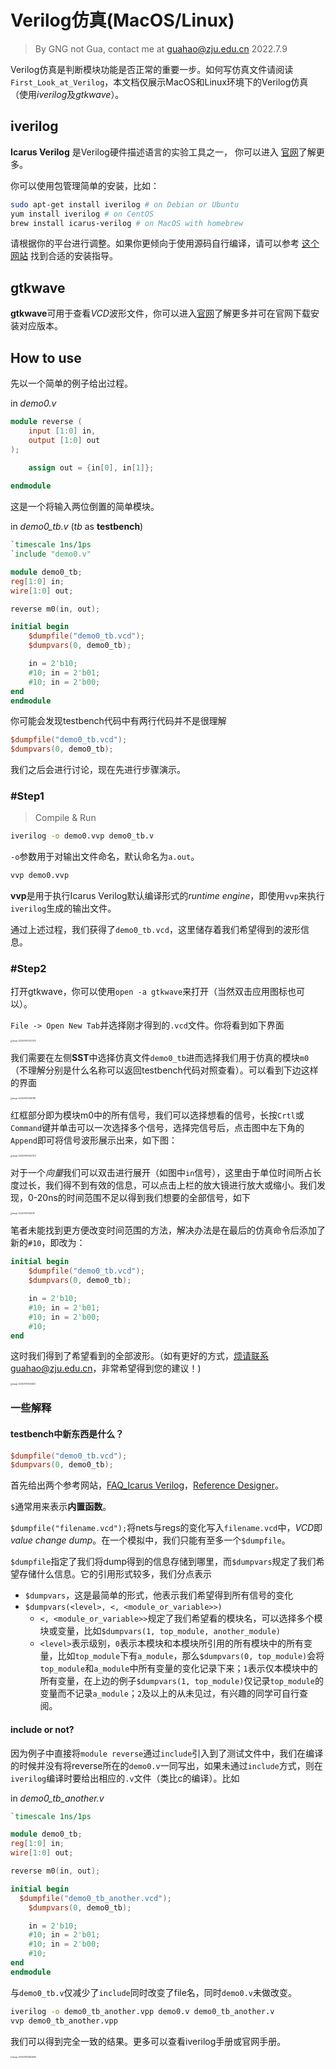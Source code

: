 # Verilog仿真(MacOS/Linux)

> By GNG not Gua, contact me at guahao@zju.edu.cn
> 2022.7.9

Verilog仿真是判断模块功能是否正常的重要一步。如何写仿真文件请阅读`First_Look_at_Verilog`，本文档仅展示MacOS和Linux环境下的Verilog仿真（使用*iverilog*及*gtkwave*）。

## iverilog

**Icarus Verilog** 是Verilog硬件描述语言的实验工具之一， 你可以进入 [官网](http://iverilog.icarus.com/)了解更多。

你可以使用包管理简单的安装，比如：

```bash
sudo apt-get install iverilog # on Debian or Ubuntu
yum install iverilog # on CentOS
brew install icarus-verilog # on MacOS with homebrew
```

请根据你的平台进行调整。如果你更倾向于使用源码自行编译，请可以参考 [这个网站](https://iverilog.fandom.com/wiki/Installation_Guide#Compiling_on_Linux/Unix) 找到合适的安装指导。

## gtkwave

**gtkwave**可用于查看*VCD*波形文件，你可以进入[官网](http://gtkwave.sourceforge.net/)了解更多并可在官网下载安装对应版本。

## How to use

先以一个简单的例子给出过程。

in *demo0.v*

```verilog
module reverse (
    input [1:0] in,
    output [1:0] out
);

    assign out = {in[0], in[1]};
    
endmodule
```

这是一个将输入两位倒置的简单模块。

in *demo0_tb.v* (*tb* as **testbench**)

```verilog
`timescale 1ns/1ps
`include "demo0.v"

module demo0_tb;
reg[1:0] in;
wire[1:0] out;

reverse m0(in, out);

initial begin
    $dumpfile("demo0_tb.vcd");
    $dumpvars(0, demo0_tb);

    in = 2'b10;
    #10; in = 2'b01;
    #10; in = 2'b00;
end
endmodule
```

你可能会发现testbench代码中有两行代码并不是很理解

```verilog
$dumpfile("demo0_tb.vcd");
$dumpvars(0, demo0_tb);
```

我们之后会进行讨论，现在先进行步骤演示。

### #Step1

> Compile & Run

```bash
iverilog -o demo0.vvp demo0_tb.v
```

`-o`参数用于对输出文件命名，默认命名为`a.out`。

```bash
vvp demo0.vvp
```

**vvp**是用于执行Icarus Verilog默认编译形式的*runtime engine*，即使用`vvp`来执行`iverilog`生成的输出文件。

通过上述过程，我们获得了`demo0_tb.vcd`，这里储存着我们希望得到的波形信息。

### #Step2

打开gtkwave，你可以使用`open -a gtkwave`来打开（当然双击应用图标也可以）。

`File -> Open New Tab`并选择刚才得到的`.vcd`文件。你将看到如下界面

<img src="Verilog仿真(MacOSLinux).assets/image-20220709133702274.png" alt="image-20220709133702274" style="zoom:20%;" />

我们需要在左侧**SST**中选择仿真文件`demo0_tb`进而选择我们用于仿真的模块`m0`（不理解分别是什么名称可以返回testbench代码对照查看）。可以看到下边这样的界面

<img src="Verilog仿真(MacOSLinux).assets/image-20220709133941789.png" alt="image-20220709133941789" style="zoom:20%;" />

红框部分即为模块m0中的所有信号，我们可以选择想看的信号，长按`Crtl`或`Command`键并单击可以一次选择多个信号，选择完信号后，点击图中左下角的`Append`即可将信号波形展示出来，如下图：

<img src="Verilog仿真(MacOSLinux).assets/image-20220709134207573.png" alt="image-20220709134207573" style="zoom:20%;" />

对于一个*向量*我们可以双击进行展开（如图中`in`信号），这里由于单位时间所占长度过长，我们得不到有效的信息，可以点击上栏的放大镜进行放大或缩小。我们发现，0-20ns的时间范围不足以得到我们想要的全部信号，如下

<img src="Verilog仿真(MacOSLinux).assets/image-20220709134431211.png" alt="image-20220709134431211" style="zoom:20%;" />

笔者未能找到更方便改变时间范围的方法，解决办法是在最后的仿真命令后添加了新的`#10`，即改为：

```verilog
initial begin
    $dumpfile("demo0_tb.vcd");
    $dumpvars(0, demo0_tb);

    in = 2'b10;
    #10; in = 2'b01;
    #10; in = 2'b00;
  	#10;
end
```

这时我们得到了希望看到的全部波形。（如有更好的方式，烦请联系guahao@zju.edu.cn，非常希望得到您的建议！)

<img src="Verilog仿真(MacOSLinux).assets/image-20220709135134820.png" alt="image-20220709135134820" style="zoom:20%;" />

### 一些解释

#### testbench中新东西是什么？

```verilog
$dumpfile("demo0_tb.vcd");
$dumpvars(0, demo0_tb);
```

首先给出两个参考网站，[FAQ_Icarus Verilog](https://iverilog.fandom.com/wiki/FAQ)，[Reference Designer](http://www.referencedesigner.com/tutorials/verilog/verilog_62.php)。

`$`通常用来表示**内置函数**。

`$dumpfile("filename.vcd");`将nets与regs的变化写入`filename.vcd`中，*VCD*即*value change dump*。在一个模拟中，我们只能有至多一个`$dumpfile`。

`$dumpfile`指定了我们将dump得到的信息存储到哪里，而`$dumpvars`规定了我们希望存储什么信息。它的引用形式较多，我们分点表示

* `$dumpvars`，这是最简单的形式，他表示我们希望得到所有信号的变化
* `$dumpvars(<level>, <, <module_or_variable>>)`
  * ​	`<, <module_or_variable>>`规定了我们希望看的模块名，可以选择多个模块或变量，比如`$dumpvars(1, top_module, another_module)`
  * `<level>`表示级别，`0`表示本模块和本模块所引用的所有模块中的所有变量，比如`top_module`下有`a_module`，那么`$dumpvars(0, top_module)`会将`top_module`和`a_module`中所有变量的变化记录下来；`1`表示仅本模块中的所有变量，在上边的例子`$dumpvars(1, top_module)`仅记录`top_module`的变量而不记录`a_module`；`2`及以上的从未见过，有兴趣的同学可自行查阅。

#### include or not?

因为例子中直接将`module reverse`通过`include`引入到了测试文件中，我们在编译的时候并没有将reverse所在的`demo0.v`一同写出，如果未通过`include`方式，则在`iverilog`编译时要给出相应的`.v`文件（类比c的编译）。比如

in *demo0_tb_another.v*

```verilog
`timescale 1ns/1ps

module demo0_tb;
reg[1:0] in;
wire[1:0] out;

reverse m0(in, out);

initial begin
  $dumpfile("demo0_tb_another.vcd");
    $dumpvars(0, demo0_tb);

    in = 2'b10;
    #10; in = 2'b01;
    #10; in = 2'b00;
    #10;
end
endmodule
```

与`demo0_tb.v`仅减少了`include`同时改变了file名，同时`demo0.v`未做改变。

```bash
iverilog -o demo0_tb_another.vpp demo0.v demo0_tb_another.v
vvp demo0_tb_another.vpp
```

我们可以得到完全一致的结果。更多可以查看iverilog手册或官网手册。

<img src="Verilog仿真(MacOSLinux).assets/image-20220709135829566.png" alt="image-20220709135829566" style="zoom:20%;" />

